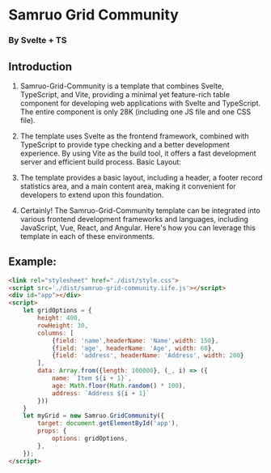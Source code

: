 # Samruo Grid Community
### By Svelte + TS

## Introduction
1. Samruo-Grid-Community is a template that combines Svelte, TypeScript, and Vite, providing a minimal yet feature-rich table component for developing web applications with Svelte and TypeScript. The entire component is only 28K (including one JS file and one CSS file).

2. The template uses Svelte as the frontend framework, combined with TypeScript to provide type checking and a better development experience. By using Vite as the build tool, it offers a fast development server and efficient build process. Basic Layout:

3. The template provides a basic layout, including a header, a footer record statistics area, and a main content area, making it convenient for developers to extend upon this foundation.
4. Certainly! The Samruo-Grid-Community template can be integrated into various frontend development frameworks and languages, including JavaScript, Vue, React, and Angular. Here's how you can leverage this template in each of these environments.

## Example:
```html
<link rel="stylesheet" href="./dist/style.css">
<script src='./dist/samruo-grid-community.iife.js'></script>
<div id="app"></div>
<script>
    let gridOptions = {
        height: 400,
        rowHeight: 30,
        columns: [
            {field: 'name',headerName: 'Name',width: 150},
            {field: 'age', headerName: 'Age', width: 60},
            {field: 'address', headerName: 'Address', width: 200}
        ],
        data: Array.from({length: 100000}, (_, i) => ({
            name: `Item ${i + 1}`,
            age: Math.floor(Math.random() * 100),
            address: `Address ${i + 1}`
        }))
    }
    let myGrid = new Samruo.GridCommunity({
        target: document.getElementById('app'),
        props: {
            options: gridOptions,
        },
    });
</script>